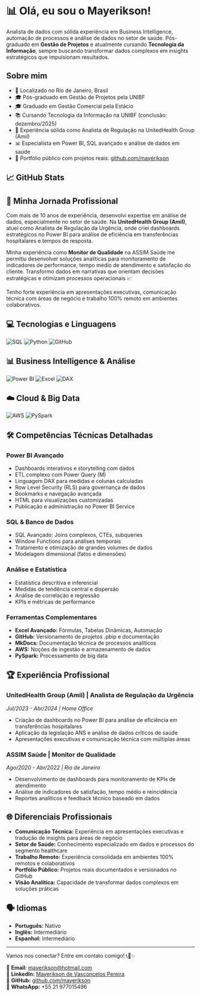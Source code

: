 # **📊 Olá, eu sou o Mayerikson!**

Analista de dados com sólida experiência em Business Intelligence, automação de processos e análise de dados no setor de saúde. Pós-graduado em **Gestão de Projetos** e atualmente cursando **Tecnologia da Informação**, sempre buscando transformar dados complexos em insights estratégicos que impulsionam resultados.

## **Sobre mim**
* 📍 Localizado no Rio de Janeiro, Brasil
* 🎓 Pós-graduado em Gestão de Projetos pela UNIBF
* 🎓 Graduado em Gestão Comercial pela Estácio
* 📚 Cursando Tecnologia da Informação na UNIBF (conclusão: dezembro/2025)
* 💼 Experiência sólida como Analista de Regulação na UnitedHealth Group (Amil)
* 📊 Especialista em Power BI, SQL avançado e análise de dados em saúde
* 🚀 Portfólio público com projetos reais: [github.com/mayerikson](https://github.com/mayerikson)

## **📈 GitHub Stats**
<!-- Você pode adicionar suas estatísticas do GitHub aqui -->

## **💼 Minha Jornada Profissional**
Com mais de 10 anos de experiência, desenvolvi expertise em análise de dados, especialmente no setor de saúde. Na **UnitedHealth Group (Amil)**, atuei como Analista de Regulação da Urgência, onde criei dashboards estratégicos no Power BI para análise de eficiência em transferências hospitalares e tempos de resposta.

Minha experiência como **Monitor de Qualidade** na ASSIM Saúde me permitiu desenvolver soluções analíticas para monitoramento de indicadores de performance, tempo médio de atendimento e satisfação do cliente. Transformo dados em narrativas que orientam decisões estratégicas e otimizam processos operacionais 📈

Tenho forte experiência em apresentações executivas, comunicação técnica com áreas de negócio e trabalho 100% remoto em ambientes colaborativos.

## **💻 Tecnologias e Linguagens**
![SQL](https://img.shields.io/badge/SQL-025E8C?style=for-the-badge&logo=mysql&logoColor=white)
![Python](https://img.shields.io/badge/Python-3776AB?style=for-the-badge&logo=python&logoColor=white)
![GitHub](https://img.shields.io/badge/GitHub-181717?style=for-the-badge&logo=github&logoColor=white)

## **📊 Business Intelligence & Análise**
![Power BI](https://img.shields.io/badge/Power%20BI-F2C811?style=for-the-badge&logo=powerbi&logoColor=white)
![Excel](https://img.shields.io/badge/Microsoft_Excel-217346?style=for-the-badge&logo=microsoft-excel&logoColor=ffffff)
![DAX](https://img.shields.io/badge/DAX-F2C811?style=for-the-badge&logo=powerbi&logoColor=white)

## **☁️ Cloud & Big Data**
![AWS](https://img.shields.io/badge/Amazon_AWS-FF9900?style=for-the-badge&logo=amazonaws&logoColor=white)
![PySpark](https://img.shields.io/badge/Apache_Spark-E25A1C?style=for-the-badge&logo=apache-spark&logoColor=white)

## **🛠️ Competências Técnicas Detalhadas**

### **Power BI Avançado**
- Dashboards interativos e storytelling com dados
- ETL complexo com Power Query (M)
- Linguagem DAX para medidas e colunas calculadas
- Row Level Security (RLS) para governança de dados
- Bookmarks e navegação avançada
- HTML para visualizações customizadas
- Publicação e administração no Power BI Service

### **SQL & Banco de Dados**
- SQL Avançado: Joins complexos, CTEs, subqueries
- Window Functions para análises temporais
- Tratamento e otimização de grandes volumes de dados
- Modelagem dimensional (fatos e dimensões)

### **Análise e Estatística**
- Estatística descritiva e inferencial
- Medidas de tendência central e dispersão
- Análise de correlação e regressão
- KPIs e métricas de performance

### **Ferramentas Complementares**
- **Excel Avançado:** Fórmulas, Tabelas Dinâmicas, Automação
- **GitHub:** Versionamento de projetos .pbip e documentação
- **MkDocs:** Documentação técnica de processos analíticos
- **AWS:** Noções de ingestão e armazenamento de dados
- **PySpark:** Processamento de big data

## **🏆 Experiência Profissional**
### **UnitedHealth Group (Amil)** | Analista de Regulação da Urgência
*Jul/2023 - Abr/2024 | Home Office*
- Criação de dashboards no Power BI para análise de eficiência em transferências hospitalares
- Aplicação da legislação ANS e análise de dados críticos de saúde
- Apresentações executivas e comunicação técnica com múltiplas áreas

### **ASSIM Saúde** | Monitor de Qualidade  
*Ago/2020 - Abr/2022 | Rio de Janeiro*
- Desenvolvimento de dashboards para monitoramento de KPIs de atendimento
- Análise de indicadores de satisfação, tempo médio e reincidência
- Reportes analíticos e feedback técnico baseado em dados

## **🌐 Diferenciais Profissionais**
- **Comunicação Técnica:** Experiência em apresentações executivas e tradução de insights para áreas de negócio
- **Setor de Saúde:** Conhecimento especializado em dados e processos do segmento healthcare
- **Trabalho Remoto:** Experiência consolidada em ambientes 100% remotos e colaborativos
- **Portfólio Público:** Projetos reais documentados e versionados no GitHub
- **Visão Analítica:** Capacidade de transformar dados complexos em soluções práticas

## **🗣️ Idiomas**
- **Português:** Nativo
- **Inglês:** Intermediário
- **Espanhol:** Intermediário

---

Vamos nos conectar? Entre em contato comigo! 📞💼✨

📧 **Email:** [mayerikson@hotmail.com](mailto:mayerikson@hotmail.com)  
🔗 **LinkedIn:** [Mayerikson de Vasconcelos Pereira](https://www.linkedin.com/in/mayerikson-de-vasconcelos-pereira)  
💼 **GitHub:** [github.com/mayerikson](https://github.com/mayerikson)  
📱 **WhatsApp:** +55 21 977015496

